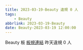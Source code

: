 ```yaml
---
title: 2023-03-19-Beauty 違規 0 人
tags:
    - Beauty
abbrlink: 2023-03-19-Beauty
date: Beauty-2023-03-19 12:00:00
---
```

Beauty 板 [板規連結](https://www.ptt.cc/bbs/Beauty/M.1630069980.A.84B.html)
昨天違規 0 人
